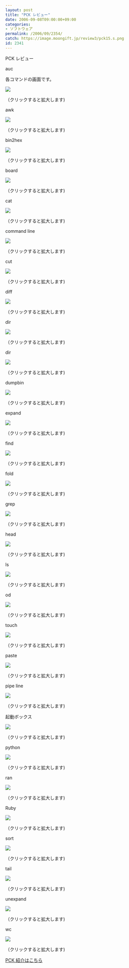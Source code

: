 ```yaml
---
layout: post
title: "PCK レビュー"
date: 2006-09-08T09:00:00+09:00
categories:
- ソフトウェア
permalink: /2006/09/2354/
catch: https://image.moongift.jp/review3/pck15.s.png
id: 2341
---
```

PCK レビュー  
<!--more-->

auc

  

各コマンドの画面です。

  

[![](https://image.moongift.jp/review3/pck1.s.png)](https://image.moongift.jp/review3/pck1.png)  
  
（クリックすると拡大します)

  

awk

  

[![](https://image.moongift.jp/review3/pck2.s.png)](https://image.moongift.jp/review3/pck2.png)  
  
（クリックすると拡大します)

  

bin2hex

  

[![](https://image.moongift.jp/review3/pck3.s.png)](https://image.moongift.jp/review3/pck3.png)  
  
（クリックすると拡大します)

  

board

  

[![](https://image.moongift.jp/review3/pck4.s.png)](https://image.moongift.jp/review3/pck4.png)  
  
（クリックすると拡大します)

  

cat

  

[![](https://image.moongift.jp/review3/pck5.s.png)](https://image.moongift.jp/review3/pck5.png)  
  
（クリックすると拡大します)

  

command line

  

[![](https://image.moongift.jp/review3/pck6.s.png)](https://image.moongift.jp/review3/pck6.png)  
  
（クリックすると拡大します)

  

cut

  

[![](https://image.moongift.jp/review3/pck7.s.png)](https://image.moongift.jp/review3/pck7.png)  
  
（クリックすると拡大します)

  

diff

  

[![](https://image.moongift.jp/review3/pck8.s.png)](https://image.moongift.jp/review3/pck8.png)  
  
（クリックすると拡大します)

  

dir

  

[![](https://image.moongift.jp/review3/pck9.s.png)](https://image.moongift.jp/review3/pck9.png)  
  
（クリックすると拡大します)

  

dir

  

[![](https://image.moongift.jp/review3/pck10.s.png)](https://image.moongift.jp/review3/pck10.png)  
  
（クリックすると拡大します)

  

dumpbin

  

[![](https://image.moongift.jp/review3/pck11.s.png)](https://image.moongift.jp/review3/pck11.png)  
  
（クリックすると拡大します)

  

expand

  

[![](https://image.moongift.jp/review3/pck12.s.png)](https://image.moongift.jp/review3/pck12.png)  
  
（クリックすると拡大します)

  

find

  

[![](https://image.moongift.jp/review3/pck13.s.png)](https://image.moongift.jp/review3/pck13.png)  
  
（クリックすると拡大します)

  

fold

  

[![](https://image.moongift.jp/review3/pck14.s.png)](https://image.moongift.jp/review3/pck14.png)  
  
（クリックすると拡大します)

  

grep

  

[![](https://image.moongift.jp/review3/pck15.s.png)](https://image.moongift.jp/review3/pck15.png)  
  
（クリックすると拡大します)

  

head

  

[![](https://image.moongift.jp/review3/pck16.s.png)](https://image.moongift.jp/review3/pck16.png)  
  
（クリックすると拡大します)

  

ls

  

[![](https://image.moongift.jp/review3/pck17.s.png)](https://image.moongift.jp/review3/pck17.png)  
  
（クリックすると拡大します)

  

od

  

[![](https://image.moongift.jp/review3/pck18.s.png)](https://image.moongift.jp/review3/pck18.png)  
  
（クリックすると拡大します)

  

touch

  

[![](https://image.moongift.jp/review3/pck19.s.png)](https://image.moongift.jp/review3/pck19.png)  
  
（クリックすると拡大します)

  

paste

  

[![](https://image.moongift.jp/review3/pck20.s.png)](https://image.moongift.jp/review3/pck20.png)  
  
（クリックすると拡大します)

  

pipe line

  

[![](https://image.moongift.jp/review3/pck21.s.png)](https://image.moongift.jp/review3/pck21.png)  
  
（クリックすると拡大します)

  

起動ボックス

  

[![](https://image.moongift.jp/review3/pck22.s.png)](https://image.moongift.jp/review3/pck22.png)  
  
（クリックすると拡大します)

  

python

  

[![](https://image.moongift.jp/review3/pck23.s.png)](https://image.moongift.jp/review3/pck23.png)  
  
（クリックすると拡大します)

  

ran

  

[![](https://image.moongift.jp/review3/pck24.s.png)](https://image.moongift.jp/review3/pck24.png)  
  
（クリックすると拡大します)

  

Ruby

  

[![](https://image.moongift.jp/review3/pck25.s.png)](https://image.moongift.jp/review3/pck25.png)  
  
（クリックすると拡大します)

  

sort

  

[![](https://image.moongift.jp/review3/pck26.s.png)](https://image.moongift.jp/review3/pck26.png)  
  
（クリックすると拡大します)

  

tail

  

[![](https://image.moongift.jp/review3/pck27.s.png)](https://image.moongift.jp/review3/pck27.png)  
  
（クリックすると拡大します)

  

unexpand

  

[![](https://image.moongift.jp/review3/pck28.s.png)](https://image.moongift.jp/review3/pck28.png)  
  
（クリックすると拡大します)

  

wc

  

[![](https://image.moongift.jp/review3/pck29.s.png)](https://image.moongift.jp/review3/pck29.png)  
  
（クリックすると拡大します)

  

[PCK 紹介はこちら](http://fw.moongift.jp/intro/i-2353.html)

